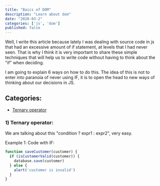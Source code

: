 ```yaml
---
title: "Baics of DOM"
description: "Learn about dom"
date: "2020-03-2"
categories: ['js', 'dom']
published: false
---
```


Well, I write this article because lately I was dealing with source code in js that had an excessive amount of if statement,
at levels that I had never seen. That is why I think it is very important to share these simple techniques that will help us to write code without having to think about the "if" when deciding.

I am going to explain 6 ways on how to do this. The idea of ​​this is not to enter into paranoia of never using IF, it is to open the head to new ways of thinking about our decisions in JS.

## Categories:

- [Ternary operator](https://hello.com)

### 1) Ternary operator:
We are talking about this "condition ? expr1 : expr2", very easy.

Example 1:
Code with IF:

```js
function saveCustomer(customer) {
  if (isCustomerValid(customer)) {
    database.save(customer)
  } else {
    alert('customer is invalid')
  }
}
```